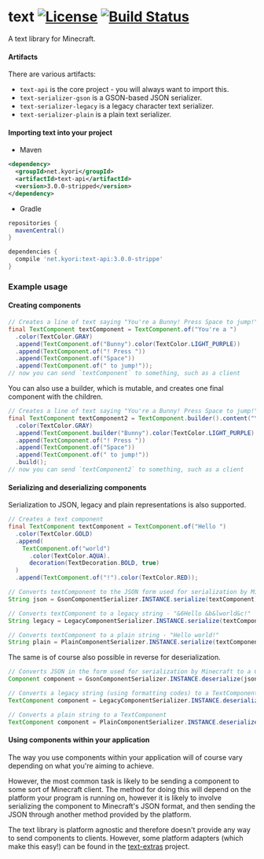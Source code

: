 # text [![License](https://img.shields.io/github/license/KyoriPowered/text.svg)](https://github.com/KyoriPowered/text/blob/master/license.txt) [![Build Status](https://travis-ci.org/KyoriPowered/text.svg?branch=master)](https://travis-ci.org/KyoriPowered/text)

A text library for Minecraft.

#### Artifacts

There are various artifacts:

* `text-api` is the core project - you will always want to import this.
* `text-serializer-gson` is a GSON-based JSON serializer.
* `text-serializer-legacy` is a legacy character text serializer.
* `text-serializer-plain` is a plain text serializer.

#### Importing text into your project

* Maven
```xml
<dependency>
  <groupId>net.kyori</groupId>
  <artifactId>text-api</artifactId>
  <version>3.0.0-stripped</version>
</dependency>
```
* Gradle
```gradle
repositories {
  mavenCentral()
}

dependencies {
  compile 'net.kyori:text-api:3.0.0-strippe'
}
```

### Example usage

#### Creating components

```java
// Creates a line of text saying "You're a Bunny! Press Space to jump!", with some colouring and styling.
final TextComponent textComponent = TextComponent.of("You're a ")
  .color(TextColor.GRAY)
  .append(TextComponent.of("Bunny").color(TextColor.LIGHT_PURPLE))
  .append(TextComponent.of("! Press "))
  .append(TextComponent.of("Space"))
  .append(TextComponent.of(" to jump!"));
// now you can send `textComponent` to something, such as a client
```

You can also use a builder, which is mutable, and creates one final component with the children.
```java
// Creates a line of text saying "You're a Bunny! Press Space to jump!", with some colouring and styling.
final TextComponent textComponent2 = TextComponent.builder().content("You're a ")
  .color(TextColor.GRAY)
  .append(TextComponent.builder("Bunny").color(TextColor.LIGHT_PURPLE).build())
  .append(TextComponent.of("! Press "))
  .append(TextComponent.of("Space"))
  .append(TextComponent.of(" to jump!"))
  .build();
// now you can send `textComponent2` to something, such as a client
```

#### Serializing and deserializing components

Serialization to JSON, legacy and plain representations is also supported.

```java
// Creates a text component
final TextComponent textComponent = TextComponent.of("Hello ")
  .color(TextColor.GOLD)
  .append(
    TextComponent.of("world")
      .color(TextColor.AQUA).
      decoration(TextDecoration.BOLD, true)
  )
  .append(TextComponent.of("!").color(TextColor.RED));

// Converts textComponent to the JSON form used for serialization by Minecraft.
String json = GsonComponentSerializer.INSTANCE.serialize(textComponent);

// Converts textComponent to a legacy string - "&6Hello &b&lworld&c!"
String legacy = LegacyComponentSerializer.INSTANCE.serialize(textComponent, '&');

// Converts textComponent to a plain string - "Hello world!"
String plain = PlainComponentSerializer.INSTANCE.serialize(textComponent);
```

The same is of course also possible in reverse for deserialization.

```java
// Converts JSON in the form used for serialization by Minecraft to a Component
Component component = GsonComponentSerializer.INSTANCE.deserialize(json);

// Converts a legacy string (using formatting codes) to a TextComponent
TextComponent component = LegacyComponentSerializer.INSTANCE.deserialize("&6Hello &b&lworld&c!", '&');

// Converts a plain string to a TextComponent
TextComponent component = PlainComponentSerializer.INSTANCE.deserialize("Hello world!");
```

#### Using components within your application

The way you use components within your application will of course vary depending on what you're aiming to achieve.

However, the most common task is likely to be sending a component to some sort of Minecraft client. The method for doing this will depend on the platform your program is running on, however it is likely to involve serializing the component to Minecraft's JSON format, and then sending the JSON through another method provided by the platform.

The text library is platform agnostic and therefore doesn't provide any way to send components to clients. However, some platform adapters (which make this easy!) can be found in the [text-extras](https://github.com/KyoriPowered/text-extras) project.
